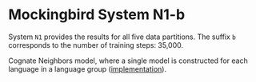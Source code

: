 # Mockingbird System N1-b

System `N1` provides the results for all five data partitions. The suffix `b`
corresponds to the number of training steps: 35,000.

Cognate Neighbors model, where a single model is constructed for each language
in a language group
([implementation](https://github.com/google-research/google-research/tree/master/cognate_inpaint_neighbors)).
